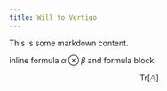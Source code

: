```yaml
---
title: Will to Vertigo
---
```

This is some markdown content.

inline formula $\alpha \otimes \beta$ and formula block:

$$
\mathrm{Tr}\left[\mathbb{A}\right]
$$


